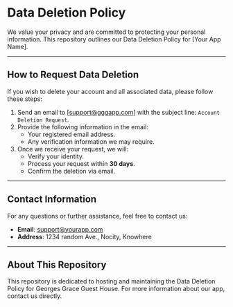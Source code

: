 # Data Deletion Policy

We value your privacy and are committed to protecting your personal information. This repository outlines our Data Deletion Policy for [Your App Name].

---

## **How to Request Data Deletion**

If you wish to delete your account and all associated data, please follow these steps:

1. Send an email to [support@gggapp.com] with the subject line: `Account Deletion Request`.
2. Provide the following information in the email:
   - Your registered email address.
   - Any verification information we may require.
3. Once we receive your request, we will:
   - Verify your identity.
   - Process your request within **30 days**.
   - Confirm the deletion via email.

---

## **Contact Information**

For any questions or further assistance, feel free to contact us:

- **Email**: [support@yourapp.com](mailto:support@gggapp.com)
- **Address**: 1234 random Ave., Nocity, Knowhere

---

## **About This Repository**

This repository is dedicated to hosting and maintaining the Data Deletion Policy for Georges Grace Guest House. For more information about our app, contact us directly.
